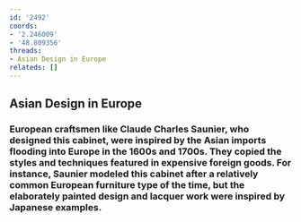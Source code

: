 ```yaml
---
id: '2492'
coords:
- '2.246009'
- '48.809356'
threads:
- Asian Design in Europe
relateds: []
---
```


## Asian Design in Europe

### European craftsmen like Claude Charles Saunier, who designed this cabinet, were inspired by the Asian imports flooding into Europe in the 1600s and 1700s. They copied the styles and techniques featured in expensive foreign goods. For instance, Saunier modeled this cabinet after a relatively common European furniture type of the time, but the elaborately painted design and lacquer work were inspired by Japanese examples.
